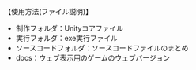 【使用方法(ファイル説明)】
- 制作フォルダ：Unityコアファイル
- 実行フォルダ：exe実行ファイル
- ソースコードフォルダ：ソースコードファイルのまとめ
- docs：ウェブ表示用のゲームのウェブバージョン


